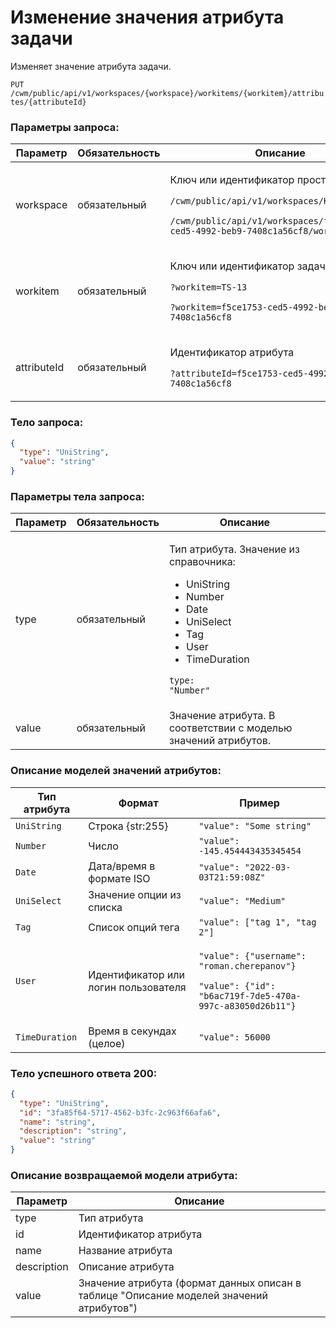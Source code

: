 # Изменение значения атрибута задачи

Изменяет значение атрибута задачи.

`PUT /cwm/public/api/v1/workspaces/{workspace}/workitems/{workitem}/attributes/{attributeId}`

### Параметры запроса:

| **Параметр** | **Обязательность** | **Описание**                                                                                                                                                                                              |
| ------------ | ------------------ | --------------------------------------------------------------------------------------------------------------------------------------------------------------------------------------------------------- |
| workspace    | обязательный       | <p>Ключ или идентификатор пространства</p><p><code>/cwm/public/api/v1/workspaces/KEY/workitems</code></p><p><code>/cwm/public/api/v1/workspaces/f5ce1753-ced5-4992-beb9-7408c1a56cf8/workitems</code></p> |
| workitem     | обязательный       | <p>Ключ или идентификатор задачи</p><p><code>?workitem=TS-13</code></p><p><code>?workitem=f5ce1753-ced5-4992-beb9-7408c1a56cf8</code></p>                                                                 |
| attributeId  | обязательный       | <p>Идентификатор атрибута</p><p><code>?attributeId=f5ce1753-ced5-4992-beb9-7408c1a56cf8</code></p>                                                                                                        |

### Тело запроса:

```json
{
  "type": "UniString",
  "value": "string"
}
```

### Параметры тела запроса:

| **Параметр** | **Обязательность** | **Описание**                                                                                                                                                                                           |
| ------------ | ------------------ | ------------------------------------------------------------------------------------------------------------------------------------------------------------------------------------------------------ |
| type         | обязательный       | <p>Тип атрибута. Значение из справочника:</p><ul><li>UniString</li><li>Number</li><li>Date</li><li>UniSelect</li><li>Tag</li><li>User</li><li>TimeDuration</li></ul><p><code>type: "Number"</code></p> |
| value        | обязательный       | Значение атрибута. В соответствии с моделью значений атрибутов.                                                                                                                                        |

### Описание моделей значений атрибутов:

| **Тип атрибута** | **Формат**                           | **Пример**                                                                                                                               |
| ---------------- | ------------------------------------ | ---------------------------------------------------------------------------------------------------------------------------------------- |
| `UniString`      | Строка {str:255}                     | `"value": "Some string"`                                                                                                                 |
| `Number`         | Число                                | `"value": -145.454443435345454`                                                                                                          |
| `Date`           | Дата/время в формате ISO             | `"value": "2022-03-03T21:59:08Z"`                                                                                                        |
| `UniSelect`      | Значение опции из списка             | `"value": "Medium"`                                                                                                                      |
| `Tag`            | Список опций тега                    | `"value": ["tag 1", "tag 2"]`                                                                                                            |
| `User`           | Идентификатор или логин пользователя | <p><code>"value": {"username": "roman.cherepanov"}</code></p><p><code>"value": {"id": "b6ac719f-7de5-470a-997c-a83050d26b11"}</code></p> |
| `TimeDuration`   | Время в секундах (целое)             | `"value": 56000`                                                                                                                         |

### Тело успешного ответа 200:

```json
{
  "type": "UniString",
  "id": "3fa85f64-5717-4562-b3fc-2c963f66afa6",
  "name": "string",
  "description": "string",
  "value": "string"
} 
```

### Описание возвращаемой модели атрибута:

| **Параметр** | **Описание**                                                                             |
| ------------ | ---------------------------------------------------------------------------------------- |
| type         | Тип атрибута                                                                             |
| id           | Идентификатор атрибута                                                                   |
| name         | Название атрибута                                                                        |
| description  | Описание атрибута                                                                        |
| value        | Значение атрибута (формат данных описан в таблице "Описание моделей значений атрибутов") |
